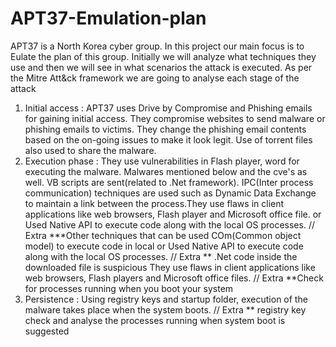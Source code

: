 # APT37-Emulation-plan
APT37 is a North Korea cyber group. In this project our main focus is to Eulate the plan of this group.
Initially we will analyze what techniques they use and then we will see in what scenarios the attack is executed.
As per the Mitre Att&ck framework we are going to analyse each stage of the attack
1. Initial access : APT37 uses Drive by Compromise  and Phishing emails for gaining initial access. They compromise websites to send malware or phishing emails to victims.
They change the phishing email contents based on the on-going issues to make it look legit. Use of torrent files also used to share the malware.
2. Execution phase : They use vulnerabilities in Flash player, word for executing the malware. Malwares mentioned below and the cve's as well.
VB scripts are sent(related to .Net framework). IPC(Inter process communication) techniques are used such as Dynamic Data Exchange to maintain a link between the process.They use flaws in client applications like web browsers, Flash player and Microsoft office file. 
 or Used Native API to execute code along with the local OS processes.
// Extra ***Other techniques that can be used  COm(Common object model) to execute code in local or Used Native API to execute code along with the local OS processes.
// Extra ** .Net code inside the downloaded file is suspicious
They use flaws in client applications like web browsers, Flash players and Microsoft office files. 
// Extra **Check for processes running when you boot your system
3. Persistence : Using registry keys and startup folder, execution of the malware takes place when the system boots. 
// Extra ** registry key check and analyse the processes running when system boot is suggested 
